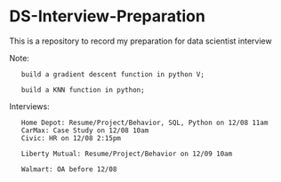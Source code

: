 # DS-Interview-Preparation

This is a repository to record my preparation for data scientist interview

Note:   
       
       build a gradient descent function in python V;
      
       build a KNN function in python;

Interviews:
  
       Home Depot: Resume/Project/Behavior, SQL, Python on 12/08 11am
       CarMax: Case Study on 12/08 10am
       Civic: HR on 12/08 2:15pm
       
       Liberty Mutual: Resume/Project/Behavior on 12/09 10am
       
       Walmart: OA before 12/08
